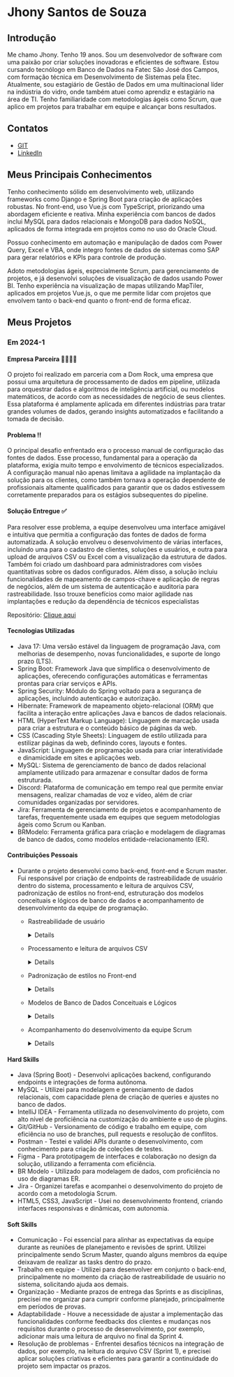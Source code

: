 # Jhony Santos de Souza

## Introdução

Me chamo Jhony. Tenho 19 anos. Sou um desenvolvedor de software com uma paixão por criar soluções inovadoras e eficientes de software. Estou cursando tecnólogo em Banco de Dados na Fatec São José dos Campos, com formação técnica em Desenvolvimento de Sistemas pela Etec. Atualmente, sou estagiário de Gestão de Dados em uma multinacional líder na indústria do vidro, onde também atuei como aprendiz e estagiário na área de TI. Tenho familiaridade com metodologias ágeis como Scrum, que aplico em projetos para trabalhar em equipe e alcançar bons resultados.

## Contatos
* [GIT](https://www.github.com/santosjhony12)
* [LinkedIn](www.linkedin.com/in/jhonysouzadev)

## Meus Principais Conhecimentos
Tenho conhecimento sólido em desenvolvimento web, utilizando frameworks como Django e Spring Boot para criação de aplicações robustas. No front-end, uso Vue.js com TypeScript, priorizando uma abordagem eficiente e reativa. Minha experiência com bancos de dados inclui MySQL para dados relacionais e MongoDB para dados NoSQL, aplicados de forma integrada em projetos como no uso do Oracle Cloud.

Possuo conhecimento em automação e manipulação de dados com Power Query, Excel e VBA, onde integro fontes de dados de sistemas como SAP para gerar relatórios e KPIs para controle de produção.

Adoto metodologias ágeis, especialmente Scrum, para gerenciamento de projetos, e já desenvolvi soluções de visualização de dados usando Power BI. Tenho experiência na visualização de mapas utilizando MapTiler, aplicados em projetos Vue.js, o que me permite lidar com projetos que envolvem tanto o back-end quanto o front-end de forma eficaz.

## Meus Projetos

### Em 2024-1

#### Empresa Parceira 🫱🏻‍🫲🏻
O projeto foi realizado em parceria com a Dom Rock, uma empresa que possui uma arquitetura de processamento de dados em pipeline, utilizada para orquestrar dados e algoritmos de inteligência artificial, ou modelos matemáticos, de acordo com as necessidades de negócio de seus clientes. Essa plataforma é amplamente aplicada em diferentes indústrias para tratar grandes volumes de dados, gerando insights automatizados e facilitando a tomada de decisão.

#### Problema ‼️
O principal desafio enfrentado era o processo manual de configuração das fontes de dados. Esse processo, fundamental para a operação da plataforma, exigia muito tempo e envolvimento de técnicos especializados. A configuração manual não apenas limitava a agilidade na implantação da solução para os clientes, como também tornava a operação dependente de profissionais altamente qualificados para garantir que os dados estivessem corretamente preparados para os estágios subsequentes do pipeline.

#### Solução Entregue ✅
Para resolver esse problema, a equipe desenvolveu uma interface amigável e intuitiva que permitia a configuração das fontes de dados de forma automatizada. A solução envolveu o desenvolvimento de várias interfaces, incluindo uma para o cadastro de clientes, soluções e usuários, e outra para upload de arquivos CSV ou Excel com a visualização da estrutura de dados. Também foi criado um dashboard para administradores com visões quantitativas sobre os dados configurados. Além disso, a solução incluiu funcionalidades de mapeamento de campos-chave e aplicação de regras de negócios, além de um sistema de autenticação e auditoria para rastreabilidade. Isso trouxe benefícios como maior agilidade nas implantações e redução da dependência de técnicos especialistas

Repositório: <a href="https://github.com/TechHorizonBR/API_3SEM.git">Clique aqui</a>

#### Tecnologias Utilizadas
- Java 17: Uma versão estável da linguagem de programação Java, com melhorias de desempenho, novas funcionalidades, e suporte de longo prazo (LTS).
- Spring Boot: Framework Java que simplifica o desenvolvimento de aplicações, oferecendo configurações automáticas e ferramentas prontas para criar serviços e APIs.
- Spring Security: Módulo do Spring voltado para a segurança de aplicações, incluindo autenticação e autorização.
- Hibernate: Framework de mapeamento objeto-relacional (ORM) que facilita a interação entre aplicações Java e bancos de dados relacionais.
- HTML (HyperText Markup Language): Linguagem de marcação usada para criar a estrutura e o conteúdo básico de páginas da web.
- CSS (Cascading Style Sheets): Linguagem de estilo utilizada para estilizar páginas da web, definindo cores, layouts e fontes.
- JavaScript: Linguagem de programação usada para criar interatividade e dinamicidade em sites e aplicações web.
- MySQL: Sistema de gerenciamento de banco de dados relacional amplamente utilizado para armazenar e consultar dados de forma estruturada.
- Discord: Plataforma de comunicação em tempo real que permite enviar mensagens, realizar chamadas de voz e vídeo, além de criar comunidades organizadas por servidores.
- Jira: Ferramenta de gerenciamento de projetos e acompanhamento de tarefas, frequentemente usada em equipes que seguem metodologias ágeis como Scrum ou Kanban.
- BRModelo: Ferramenta gráfica para criação e modelagem de diagramas de banco de dados, como modelos entidade-relacionamento (ER).

#### Contribuições Pessoais
- Durante o projeto desenvolvi como back-end, front-end  e Scrum master. Fui responsável por criação de endpoints de rastreabilidade de usuário dentro do sistema, processamento e leitura de arquivos CSV, padronização de estilos no front-end, estruturação dos modelos conceituais e lógicos de banco de dados e acompanhamento de desenvolvimento da equipe de programação. 

    - Rastreabilidade de usuário
          <details>
              Identificar o usuário logado no sistema e registrar todas as ações executadas. A principio, enfrentei dificuldades para capturar o usuário através do Spring Security, o que exigiu esforços para o desenvolvimento do histórico. Depois de testes e refatorações, cheguei a uma solução vigente de registrar a ação toda vez que fosse chamado um endpoint, exigindo obrigatoriamente que o usuário esteja logado para realizar qualquer tipo de requisição HTTP (exceto requisições de login).
          ![image](https://github.com/user-attachments/assets/487c705d-a150-4a03-a39f-003f74672166)
          </details>
    - Processamento e leitura de arquivos CSV
          <details>
              Desenvolvi um algoritmo capaz de capturar um arquivo CSV através de uma requisição HTTP(POST) convertido em código binário, logo transformar novamente em arquivo e ler através de um Buffered, em seguida, fiz o processamento do CSV utilizando bibliotecas importadas do Java e realizei o input dos dados para o banco de dados relacional. Importante ressaltar, foi utilizado o método duas vezes em dentro do sistema, sendo a primeira para configuração de uma base de dados, e a segunda para upload de dados com a configuração do esquema pronto.
      ![image](https://github.com/user-attachments/assets/239ff7f4-0254-4f62-b084-a4bf35ef017a)
          </details>
    - Padronização de estilos no Front-end
          <details>
              Ao final do projeto, auxiliei os desenvolvedores fron-ends na padronização dos estilos das interfaces do sistema. Enfretei algumas dificuldades, já que não utilizamos nenhum framework de estilização, precisei replicar muito trecho de código em diversas telas, gerando um retrabalho do que já estava feito. Todavia, com refatorações e ajustes, consegui centralizar em arquivos CSS padrões para consumir em mais de uma tela, diminuindo o excesso de código duplicado no sistema.
      ![WhatsApp Image 2024-08-19 at 20 02 03](https://github.com/user-attachments/assets/2efd4a6d-8962-459b-a8f6-02c68a5731f2)
          </details>
          
    - Modelos de Banco de Dados Conceituais e Lógicos
        <details>
              Contribui para o desenvolvimento dos modelos Conceituais e Lógicos de banco de dados. No primeiro momento, tive dificuldades para o modelo inicial, já que não possuia um entendimento completo e concreto do projeto. Todavia, com o progresso das Sprints foi possível ter uma visão mais ampla da aplicação facilitando o desenvolvimento do DER e entendimento dos relacionamentos entre as entidades de banco de dados. 
      

      ![LOGICO_API_DOM_ROCK_V3_PNG](https://github.com/user-attachments/assets/5d28e1ce-ae8c-4c02-9a9c-2b96dc94c55f)
        </details>
 
        
  - Acompanhamento do desenvolvimento da equipe Scrum
          <details>
              Nesse projeto, tive a oportunidade de trabalhar com a equipe como Scrum Master, ficando com atividades de gerenciamento de tasks e da equipe Scrum. Durante o processo, observei dificuldades nos desenvolvedores em quesitos técnicos, dessa forma, obtive a estratégia de rever as tasks e redistribui-las, contudo, auxiliando e reforçando o estudo das tecnologias.
      ![image](https://github.com/user-attachments/assets/3259426c-c849-4a10-8e64-0e115e1e1ca9)
          </details>


#### Hard Skills
- Java (Spring Boot) - Desenvolvi aplicações backend, configurando endpoints e integrações de forma autônoma.
- MySQL - Utilizei para modelagem e gerenciamento de dados relacionais, com capacidade plena de criação de queries e ajustes no banco de dados.
- IntelliJ IDEA - Ferramenta utilizada no desenvolvimento do projeto, com alto nível de proficiência na customização do ambiente e uso de plugins.
- Git/GitHub - Versionamento de código e trabalho em equipe, com eficiência no uso de branches, pull requests e resolução de conflitos.
- Postman - Testei e validei APIs durante o desenvolvimento, com conhecimento para criação de coleções de testes.
- Figma - Para prototipagem de interfaces e colaboração no design da solução, utilizando a ferramenta com eficiência.
- BR Modelo - Utilizado para modelagem de dados, com proficiência no uso de diagramas ER.
- Jira - Organizei tarefas e acompanhei o desenvolvimento do projeto de acordo com a metodologia Scrum.
- HTML5, CSS3, JavaScript - Usei no desenvolvimento frontend, criando interfaces responsivas e dinâmicas, com autonomia.

#### Soft Skills
- Comunicação - Foi essencial para alinhar as expectativas da equipe durante as reuniões de planejamento e revisões de sprint. Utilizei principalmente sendo Scrum Master, quando alguns membros da equipe deixavam de realizar as tasks dentro do prazo.
- Trabalho em equipe - Utilizei para desenvolver em conjunto o back-end, principalmente no momento da criação de rastreabilidade de usuário no sistema, solicitando ajuda aos demais.
- Organização - Mediante prazos de entrega das Sprints e as disciplinas, precisei me organizar para cumprir conforme planejado, principalmente em períodos de provas.
- Adaptabilidade - Houve a necessidade de ajustar a implementação das funcionalidades conforme feedbacks dos clientes e mudanças nos requisitos durante o processo de desenvolvimento, por exemplo, adicionar mais uma leitura de arquivo no final da Sprint 4.
- Resolução de problemas - Enfrentei desafios técnicos na integração de dados, por exemplo, na leitura do arquivo CSV (Sprint 1), e precisei aplicar soluções criativas e eficientes para garantir a continuidade do projeto sem impactar os prazos.



